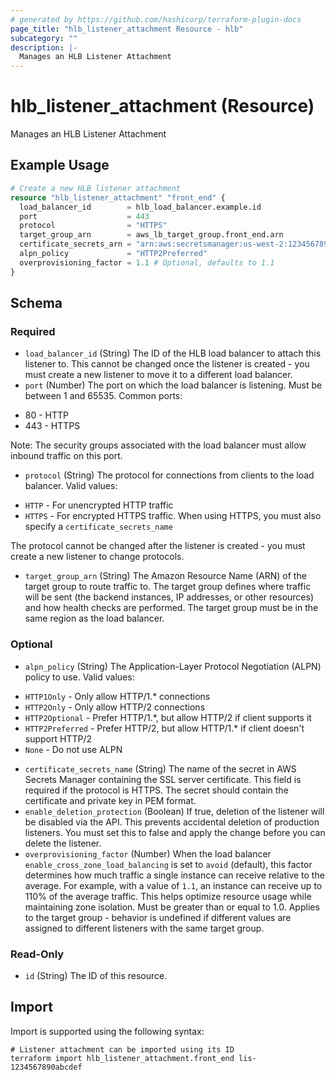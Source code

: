 ```yaml
---
# generated by https://github.com/hashicorp/terraform-plugin-docs
page_title: "hlb_listener_attachment Resource - hlb"
subcategory: ""
description: |-
  Manages an HLB Listener Attachment
---
```


# hlb_listener_attachment (Resource)

Manages an HLB Listener Attachment

## Example Usage

```terraform
# Create a new HLB listener attachment
resource "hlb_listener_attachment" "front_end" {
  load_balancer_id        = hlb_load_balancer.example.id
  port                    = 443
  protocol                = "HTTPS"
  target_group_arn        = aws_lb_target_group.front_end.arn
  certificate_secrets_arn = "arn:aws:secretsmanager:us-west-2:123456789012:secret:my-certificate-secret-123abc"
  alpn_policy             = "HTTP2Preferred"
  overprovisioning_factor = 1.1 # Optional, defaults to 1.1
}
```

<!-- schema generated by tfplugindocs -->
## Schema

### Required

- `load_balancer_id` (String) The ID of the HLB load balancer to attach this listener to. This cannot be changed once the listener is created - you must create a new listener to move it to a different load balancer.
- `port` (Number) The port on which the load balancer is listening. Must be between 1 and 65535. Common ports:

* 80 - HTTP
* 443 - HTTPS

Note: The security groups associated with the load balancer must allow inbound traffic on this port.
- `protocol` (String) The protocol for connections from clients to the load balancer. Valid values:

* `HTTP` - For unencrypted HTTP traffic
* `HTTPS` - For encrypted HTTPS traffic. When using HTTPS, you must also specify a `certificate_secrets_name`

The protocol cannot be changed after the listener is created - you must create a new listener to change protocols.
- `target_group_arn` (String) The Amazon Resource Name (ARN) of the target group to route traffic to. The target group defines where traffic will be sent (the backend instances, IP addresses, or other resources) and how health checks are performed. The target group must be in the same region as the load balancer.

### Optional

- `alpn_policy` (String) The Application-Layer Protocol Negotiation (ALPN) policy to use. Valid values:

* `HTTP1Only` - Only allow HTTP/1.* connections
* `HTTP2Only` - Only allow HTTP/2 connections
* `HTTP2Optional` - Prefer HTTP/1.*, but allow HTTP/2 if client supports it
* `HTTP2Preferred` - Prefer HTTP/2, but allow HTTP/1.* if client doesn't support HTTP/2
* `None` - Do not use ALPN
- `certificate_secrets_name` (String) The name of the secret in AWS Secrets Manager containing the SSL server certificate. This field is required if the protocol is HTTPS. The secret should contain the certificate and private key in PEM format.
- `enable_deletion_protection` (Boolean) If true, deletion of the listener will be disabled via the API. This prevents accidental deletion of production listeners. You must set this to false and apply the change before you can delete the listener.
- `overprovisioning_factor` (Number) When the load balancer `enable_cross_zone_load_balancing` is set to `avoid` (default), this factor determines how much traffic a single instance can receive relative to the average. For example, with a value of `1.1`, an instance can receive up to 110% of the average traffic. This helps optimize resource usage while maintaining zone isolation. Must be greater than or equal to 1.0. Applies to the target group - behavior is undefined if different values are assigned to different listeners with the same target group.

### Read-Only

- `id` (String) The ID of this resource.

## Import

Import is supported using the following syntax:

```shell
# Listener attachment can be imported using its ID
terraform import hlb_listener_attachment.front_end lis-1234567890abcdef
```
